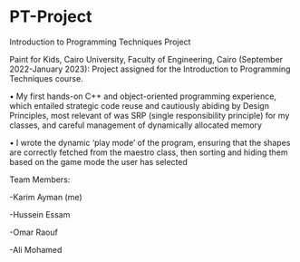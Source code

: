 # PT-Project
 Introduction to Programming Techniques Project

Paint for Kids, Cairo University, Faculty of Engineering, Cairo (September 2022-January 2023): Project assigned for the Introduction to Programming Techniques course.

•	My first hands-on C++ and object-oriented programming experience, which entailed strategic code reuse and cautiously abiding by Design Principles, most relevant of was SRP (single responsibility principle) for my classes, and careful management of dynamically allocated memory

•	I wrote the dynamic ‘play mode’ of the program, ensuring that the shapes are correctly fetched from the maestro class, then sorting and hiding them based on the game mode the user has selected


Team Members:

-Karim Ayman (me)

-Hussein Essam

-Omar Raouf

-Ali Mohamed
